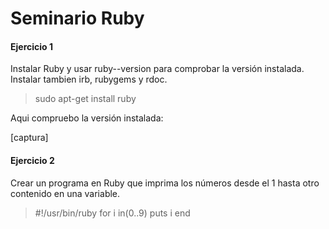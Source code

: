 Seminario Ruby
==============

#### Ejercicio 1

Instalar Ruby y usar ruby--version para comprobar la versión instalada. Instalar tambien irb, rubygems y rdoc.

> sudo apt-get install ruby

Aqui compruebo la versión instalada:

[captura]

#### Ejercicio 2

Crear un programa en Ruby que imprima los números desde el 1 hasta otro contenido en una variable.

> #!/usr/bin/ruby
for i in(0..9)
    puts i
end
